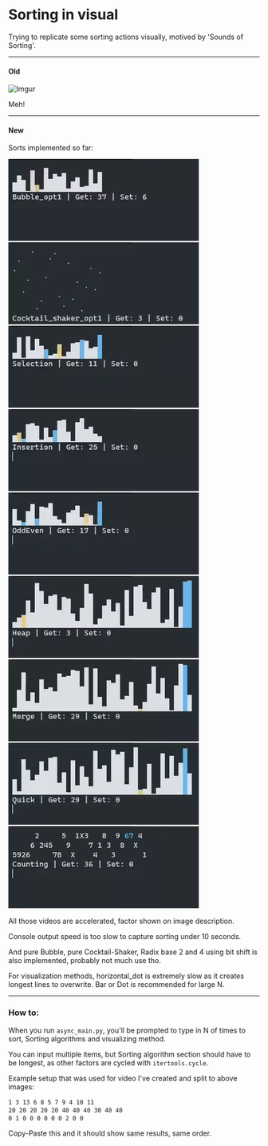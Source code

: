 # Sorting in visual

Trying to replicate some sorting actions visually, motived by 'Sounds of Sorting'.

---

#### Old
![Imgur](https://i.imgur.com/EueOoRg.png)

Meh!

---

#### New
Sorts implemented so far:

![Bubble_opt x2](demo/Bubble.webp)
![Cocktail-Shaker_op1 x2](demo/Shaker.webp)
![Selection x2](demo/Selection.webp)
![Insertion x2](demo/Insertion.webp)
![Odd-Even x2](demo/OddEven.webp)
![Heap x3](demo/Heap.webp)
![Merge x2](demo/Merge.webp)
![Quick x2](demo/Quick.webp)
![Counting And Radix_10 x2](demo/Count_Radix.webp)

All those videos are accelerated, factor shown on image description.

Console output speed is too slow to capture sorting under 10 seconds.

And pure Bubble, pure Cocktail-Shaker, Radix base 2 and 4 using bit shift is also implemented, probably not much use tho.

For visualization methods, horizontal_dot is extremely slow as it creates longest lines to overwrite. Bar or Dot is recommended for large N.

---

### How to:

When you run ```async_main.py```, you'll be prompted to type in N of times to sort, Sorting algorithms and visualizing method.

You can input multiple items, but Sorting algorithm section should have to be longest, as other factors are cycled with ```itertools.cycle```.

Example setup that was used for video I've created and split to above images:
```
1 3 13 6 8 5 7 9 4 10 11
20 20 20 20 20 40 40 40 30 40 40
0 1 0 0 0 0 0 0 2 0 0
```
Copy-Paste this and it should show same results, same order.
